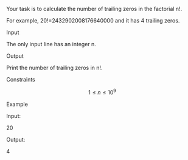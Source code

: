 Your task is to calculate the number of trailing zeros in the factorial n!.

For example, 20!=2432902008176640000 and it has 4 trailing zeros.

Input

The only input line has an integer n.

Output

Print the number of trailing zeros in n!.

Constraints

$$
1 \le n \le 10^9
$$

Example

Input:

20

Output:

4